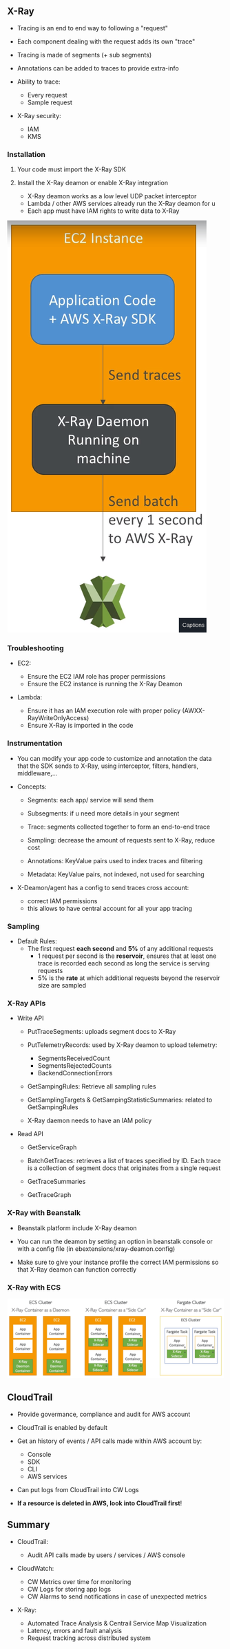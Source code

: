 ## X-Ray

- Tracing is an end to end way to following a "request"

- Each component dealing with the request adds its own "trace"

- Tracing is made of segments (+ sub segments)

- Annotations can be added to traces to provide extra-info

- Ability to trace:
    - Every request
    - Sample request

- X-Ray security:
    - IAM
    - KMS

### Installation

1. Your code must import the X-Ray SDK

2. Install the X-Ray deamon or enable X-Ray integration
    - X-Ray deamon works as a low level UDP packet interceptor
    - Lambda / other AWS services already run the X-Ray deamon for u
    - Each app must have IAM rights to write data to X-Ray

![](../references/images/xray-00.png)

### Troubleshooting

- EC2:
    - Ensure the EC2 IAM role has proper permissions
    - Ensure the EC2 instance is running the X-Ray Deamon

- Lambda:
    - Ensure it has an IAM execution role with proper policy (AWXX-RayWriteOnlyAccess)
    - Ensure X-Ray is imported in the code

### Instrumentation

- You can modify your app code to customize and annotation the data that the SDK sends to X-Ray, using interceptor, filters, handlers, middleware,...

- Concepts:
    - Segments: each app/ service will send them
    - Subsegments: if u need more details in your segment

    - Trace: segments collected together to form an end-to-end trace
    - Sampling: decrease the amount of requests sent to X-Ray, reduce cost
    - Annotations: KeyValue pairs used to index traces and filtering
    - Metadata: KeyValue pairs, not indexed, not used for searching

- X-Deamon/agent has a config to send traces cross account:
    - correct IAM permissions
    - this allows to have central account for all your app tracing

### Sampling

- Default Rules:
    - The first request __each second__ and __5%__ of any additional requests
        - 1 request per second is the __reservoir__, ensures that at least one trace is recorded each second as long the service is serving requests
        - 5% is the __rate__ at which additional requests beyond the reservoir size are sampled

### X-Ray APIs

- Write API
    - PutTraceSegments: uploads segment docs to X-Ray
    - PutTelemetryRecords: used by X-Ray deamon to upload telemetry:
        - SegmentsReceivedCount
        - SegmentsRejectedCounts
        - BackendConnectionErrors

    - GetSampingRules: Retrieve all sampling rules
    - GetSamplingTargets & GetSampingStatisticSummaries: related to GetSampingRules
    
    - X-Ray daemon needs to have an IAM policy

- Read API

    - GetServiceGraph
    - BatchGetTraces: retrieves a list of traces specified by ID. Each trace is a collection of segment docs that originates from a single request

    - GetTraceSummaries
    - GetTraceGraph


### X-Ray with Beanstalk

- Beanstalk platform include X-Ray deamon

- You can run the deamon by setting an option in beanstalk console or with a config file (in ebextensions/xray-deamon.config)


- Make sure to give your instance profile the correct IAM permissions so that X-Ray deamon can function correctly

### X-Ray with ECS

![](../references/images/xray-01.png)


## CloudTrail

- Provide govermance, compliance and audit for AWS account

- CloudTrail is enabled by default

- Get an history of events / API calls made within AWS account by:

    - Console
    - SDK
    - CLI
    - AWS services

- Can put logs from CloudTrail into CW Logs

- __If a resource is deleted in AWS, look into CloudTrail first__!

## Summary

- CloudTrail:
    - Audit API calls made by users / services / AWS console

- CloudWatch:
    - CW Metrics over time for monitoring
    - CW Logs for storing app logs
    - CW Alarms to send notifications in case of unexpected metrics

- X-Ray:
    - Automated Trace Analysis & Centrail Service Map Visualization
    - Latency, errors and fault analysis
    - Request tracking across distributed system